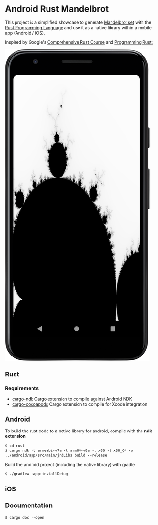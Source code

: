 # Android Rust Mandelbrot

This project is a simplified showcase to generate [Mandelbrot set](https://en.wikipedia.org/wiki/Mandelbrot_set) with the [Rust Programming Language](https://www.rust-lang.org/) and use it as a native library within a mobile app (Android / iOS).

Inspired by Google's [Comprehensive Rust Course](https://google.github.io/comprehensive-rust/) and [Programming Rust: ](https://www.amazon.de/Programming-Rust-Systems-Development-English-ebook/dp/B0979PWD4Z/)


![Android Mandelbrot](./demo_android.png?raw=true)

## Rust

### Requirements

 * [cargo-ndk](https://github.com/bbqsrc/cargo-ndk) Cargo extension to compile against Android NDK
 * [cargo-cocoapods](https://github.com/bbqsrc/cargo-cocoapods) Cargo extension to compile for Xcode integration


## Android 

To build the rust code to a native library for android, compile with the **ndk extension**

```shell
$ cd rust
$ cargo ndk -t armeabi-v7a -t arm64-v8a -t x86 -t x86_64 -o ../android/app/src/main/jniLibs build --release
```

Build the android project (including the native library) with gradle
```shell
$ ./gradlew :app:installDebug
```

## iOS


## Documentation
```shell
$ cargo doc --open
```
